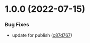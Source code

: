 # 1.0.0 (2022-07-15)


### Bug Fixes

* update for publish ([c87d767](https://github.com/fuqunaga/TestPublishingPackage/commit/c87d767cf7a71284034b306db740f10bfa0d6e4a))
